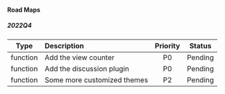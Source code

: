 
#### Road Maps

##### 2022Q4

| Type | Description | Priority | Status |
| :---: | :--- | :---: | :---: |
| function | Add the view counter | P0 | Pending |
| function | Add the discussion plugin | P0 | Pending |
| function | Some more customized themes | P2 | Pending |





